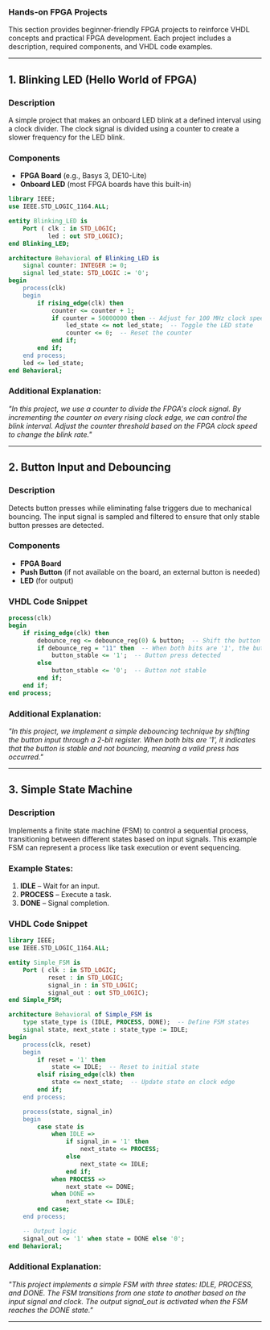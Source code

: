 ### Hands-on FPGA Projects

This section provides beginner-friendly FPGA projects to reinforce VHDL concepts and practical FPGA development. Each project includes a description, required components, and VHDL code examples.

---

## 1. Blinking LED (Hello World of FPGA)

### Description

A simple project that makes an onboard LED blink at a defined interval using a clock divider. The clock signal is divided using a counter to create a slower frequency for the LED blink.

### Components

- **FPGA Board** (e.g., Basys 3, DE10-Lite)
- **Onboard LED** (most FPGA boards have this built-in)

```vhdl
library IEEE;
use IEEE.STD_LOGIC_1164.ALL;

entity Blinking_LED is
    Port ( clk : in STD_LOGIC;
           led : out STD_LOGIC);
end Blinking_LED;

architecture Behavioral of Blinking_LED is
    signal counter: INTEGER := 0;
    signal led_state: STD_LOGIC := '0';
begin
    process(clk)
    begin
        if rising_edge(clk) then
            counter <= counter + 1;
            if counter = 50000000 then -- Adjust for 100 MHz clock speed
                led_state <= not led_state;  -- Toggle the LED state
                counter <= 0;  -- Reset the counter
            end if;
        end if;
    end process;
    led <= led_state;
end Behavioral;
```

### Additional Explanation:

_"In this project, we use a counter to divide the FPGA's clock signal. By incrementing the counter on every rising clock edge, we can control the blink interval. Adjust the counter threshold based on the FPGA clock speed to change the blink rate."_

---

## 2. Button Input and Debouncing

### Description

Detects button presses while eliminating false triggers due to mechanical bouncing. The input signal is sampled and filtered to ensure that only stable button presses are detected.

### Components

- **FPGA Board**
- **Push Button** (if not available on the board, an external button is needed)
- **LED** (for output)

### VHDL Code Snippet

```vhdl
process(clk)
begin
    if rising_edge(clk) then
        debounce_reg <= debounce_reg(0) & button;  -- Shift the button signal into the register
        if debounce_reg = "11" then  -- When both bits are '1', the button is stable
            button_stable <= '1';  -- Button press detected
        else
            button_stable <= '0';  -- Button not stable
        end if;
    end if;
end process;
```

### Additional Explanation:

_"In this project, we implement a simple debouncing technique by shifting the button input through a 2-bit register. When both bits are '1', it indicates that the button is stable and not bouncing, meaning a valid press has occurred."_

---

## 3. Simple State Machine

### Description

Implements a finite state machine (FSM) to control a sequential process, transitioning between different states based on input signals. This example FSM can represent a process like task execution or event sequencing.

### Example States:

1. **IDLE** – Wait for an input.
2. **PROCESS** – Execute a task.
3. **DONE** – Signal completion.

### VHDL Code Snippet

```vhdl
library IEEE;
use IEEE.STD_LOGIC_1164.ALL;

entity Simple_FSM is
    Port ( clk : in STD_LOGIC;
           reset : in STD_LOGIC;
           signal_in : in STD_LOGIC;
           signal_out : out STD_LOGIC);
end Simple_FSM;

architecture Behavioral of Simple_FSM is
    type state_type is (IDLE, PROCESS, DONE);  -- Define FSM states
    signal state, next_state : state_type := IDLE;
begin
    process(clk, reset)
    begin
        if reset = '1' then
            state <= IDLE;  -- Reset to initial state
        elsif rising_edge(clk) then
            state <= next_state;  -- Update state on clock edge
        end if;
    end process;

    process(state, signal_in)
    begin
        case state is
            when IDLE =>
                if signal_in = '1' then
                    next_state <= PROCESS;
                else
                    next_state <= IDLE;
                end if;
            when PROCESS =>
                next_state <= DONE;
            when DONE =>
                next_state <= IDLE;
        end case;
    end process;

    -- Output logic
    signal_out <= '1' when state = DONE else '0';
end Behavioral;
```

### Additional Explanation:

_"This project implements a simple FSM with three states: IDLE, PROCESS, and DONE. The FSM transitions from one state to another based on the input signal and clock. The output signal_out is activated when the FSM reaches the DONE state."_

---

